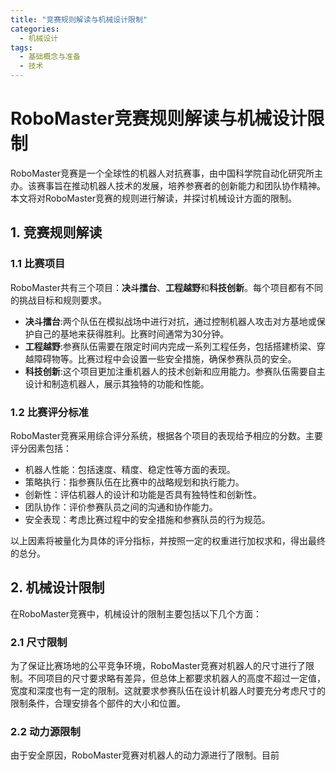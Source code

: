 ```yaml
---  
title: "竞赛规则解读与机械设计限制"  
categories:  
  - 机械设计  
tags: 
  - 基础概念与准备 
  - 技术
---  
```


# RoboMaster竞赛规则解读与机械设计限制

RoboMaster竞赛是一个全球性的机器人对抗赛事，由中国科学院自动化研究所主办。该赛事旨在推动机器人技术的发展，培养参赛者的创新能力和团队协作精神。本文将对RoboMaster竞赛的规则进行解读，并探讨机械设计方面的限制。

## 1. 竞赛规则解读

### 1.1 比赛项目

RoboMaster共有三个项目：**决斗擂台**、**工程越野**和**科技创新**。每个项目都有不同的挑战目标和规则要求。

- **决斗擂台**:两个队伍在模拟战场中进行对抗，通过控制机器人攻击对方基地或保护自己的基地来获得胜利。比赛时间通常为30分钟。
- **工程越野**:参赛队伍需要在限定时间内完成一系列工程任务，包括搭建桥梁、穿越障碍物等。比赛过程中会设置一些安全措施，确保参赛队员的安全。
- **科技创新**:这个项目更加注重机器人的技术创新和应用能力。参赛队伍需要自主设计和制造机器人，展示其独特的功能和性能。

### 1.2 比赛评分标准

RoboMaster竞赛采用综合评分系统，根据各个项目的表现给予相应的分数。主要评分因素包括：

- 机器人性能：包括速度、精度、稳定性等方面的表现。
- 策略执行：指参赛队伍在比赛中的战略规划和执行能力。
- 创新性：评估机器人的设计和功能是否具有独特性和创新性。
- 团队协作：评价参赛队员之间的沟通和协作能力。
- 安全表现：考虑比赛过程中的安全措施和参赛队员的行为规范。

以上因素将被量化为具体的评分指标，并按照一定的权重进行加权求和，得出最终的总分。

## 2. 机械设计限制

在RoboMaster竞赛中，机械设计的限制主要包括以下几个方面：

### 2.1 尺寸限制

为了保证比赛场地的公平竞争环境，RoboMaster竞赛对机器人的尺寸进行了限制。不同项目的尺寸要求略有差异，但总体上都要求机器人的高度不超过一定值，宽度和深度也有一定的限制。这就要求参赛队伍在设计机器人时要充分考虑尺寸的限制条件，合理安排各个部件的大小和位置。

### 2.2 动力源限制

由于安全原因，RoboMaster竞赛对机器人的动力源进行了限制。目前 
